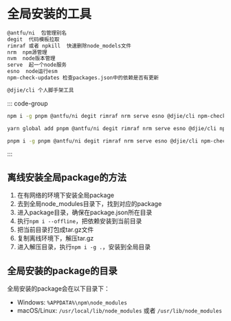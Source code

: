 # 全局安装的工具

```txt
@antfu/ni  包管理别名
degit  代码模板拉取
rimraf 或者 npkill  快速删除node_models文件
nrm  npm源管理
nvm  node版本管理
serve  起一个node服务
esno  node运行esm
npm-check-updates 检查packages.json中的依赖是否有更新

@djie/cli 个人脚手架工具
```

::: code-group

```bash [npm]
npm i -g pnpm @antfu/ni degit rimraf nrm serve esno @djie/cli npm-check-updates
```

```bash [yarn]
yarn global add pnpm @antfu/ni degit rimraf nrm serve esno @djie/cli npm-check-updates
```

```bash [pnpm]
pnpm i -g pnpm @antfu/ni degit rimraf nrm serve esno @djie/cli npm-check-updates
```

:::

## 离线安装全局package的方法
1. 在有网络的环境下安装全局package
2. 去到全局node_modules目录下，找到对应的package
3. 进入package目录，确保在package.json所在目录
4. 执行`npm i --offline`，把依赖安装到当前目录
5. 把当前目录打包成tar.gz文件
6. 复制离线环境下，解压tar.gz
7. 进入解压目录，执行`npm i -g .`，安装到全局目录

## 全局安装的package的目录
全局安装的package会在以下目录下：
- Windows: `%APPDATA%\npm\node_modules`
- macOS/Linux: `/usr/local/lib/node_modules` 或者 `/usr/lib/node_modules`
